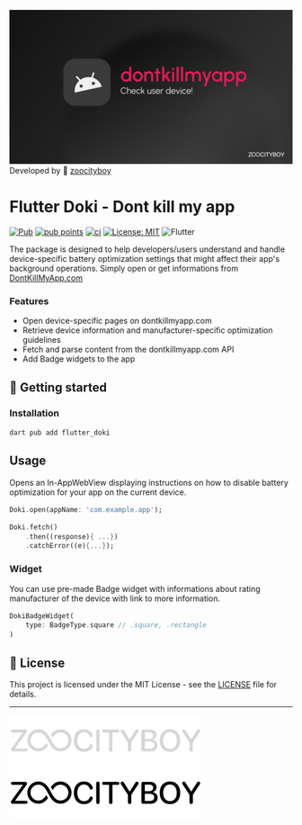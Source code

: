 ![alt text](https://raw.githubusercontent.com/zoocityboy/flutter_doki/main/assets/doki_dark.png "Resoure")
Developed by 🦏 [zoocityboy][zoocityboy_link]
# Flutter Doki - Dont kill my app

[![Pub](https://img.shields.io/pub/v/flutter_doki.svg?style=flat-square)](https://pub.dev/packages/flutter_doki)
[![pub points](https://img.shields.io/pub/points/flutter_doki?style=flat-square&color=2E8B57&label=pub%20points)](https://pub.dev/packages/flutter_doki/score)
[![ci](https://github.com/zoocityboy/flutter_doki/actions/workflows/ci.yaml/badge.svg?style=flat-square)](https://github.com/zoocityboy/flutter_doki/actions/workflows/ci.yaml)
[![License: MIT](https://img.shields.io/badge/license-MIT-purple.svg?style=flat-square)](https://opensource.org/licenses/MIT)
![Flutter](https://img.shields.io/badge/Flutter-02569B?styleflat-square&logo=flutter&logoColor=white)


The package is designed to help developers/users understand and handle device-specific
battery optimization settings that might affect their app's background operations.
Simply open or get informations from [DontKillMyApp.com](https://dontkillmyapp.com)

### Features
* Open device-specific pages on dontkillmyapp.com
* Retrieve device information and manufacturer-specific optimization guidelines
* Fetch and parse content from the dontkillmyapp.com API
* Add Badge widgets to the app

## 🚀  Getting started

### Installation

```bash
dart pub add flutter_doki
```

## Usage

Opens an In-AppWebView displaying instructions on how to disable battery optimization for your app on the current device.

```dart
Doki.open(appName: 'com.example.app');
```

```dart
Doki.fetch()
    .then((response){ ...})
    .catchError((e){...});
```

### Widget
You can use pre-made Badge widget with informations about rating manufacturer of the device with link to more information.

```dart
DokiBadgeWidget(
    type: BadgeType.square // .square, .rectangle
)
```

## 📝 License

This project is licensed under the MIT License - see the [LICENSE](LICENSE) file for details.

-------------------
[![zoocityboy][logo_white]][zoocityboy_link_dark]
[![zoocityboy][logo_black]][zoocityboy_link_light]


[logo_black]:https://raw.githubusercontent.com/zoocityboy/zoo_brand/main/styles/README/zoocityboy_dark.png#gh-light-mode-only
[logo_white]: https://raw.githubusercontent.com/zoocityboy/zoo_brand/main/styles/README/zoocityboy_light.png#gh-dark-mode-only
[zoocityboy_link]: https://github.com/zoocityboy
[zoocityboy_link_dark]: https://github.com/zoocityboy#gh-dark-mode-only
[zoocityboy_link_light]: https://github.com/zoocityboy#gh-light-mode-only